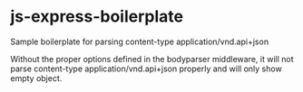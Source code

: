 # js-express-boilerplate
Sample boilerplate for parsing content-type application/vnd.api+json

Without the proper options defined in the bodyparser middleware, it will not parse content-type application/vnd.api+json properly and will only show empty object.
